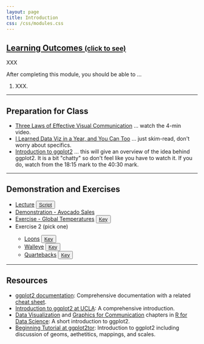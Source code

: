 ```yaml
---
layout: page
title: Introduction
css: /css/modules.css
---
```


<div class="panel-group-ILOs">
  <div class="panel panel-default">
    <div class="panel-heading">
      <h2 class="panel-title">
        <a data-toggle="collapse" href="#ILOs">Learning Outcomes <small>(click to see)</small></a>
      </h2>
    </div>
    <div id="ILOs" class="panel-collapse collapse">
      <div class="panel-body">
XXX
<p>After completing this module, you should be able to ...</p>

<ol>
  <li>XXX.</li>
</ol>
      </div>
    </div>
  </div>
</div>

----

## Preparation for Class

* [Three Laws of Effective Visual Communication](https://graphicsprinciples.github.io/threelaws.html) ... watch the 4-min video.
* [I Learned Data Viz in a Year, and You Can Too](https://medium.com/nightingale/i-learned-data-viz-in-a-year-and-you-can-too-2b610d25946e) ... just skim-read, don't worry about specifics.
* [Introduction to ggplot2](https://youtu.be/h29g21z0a68?t=1095) ... this will give an overview of the idea behind ggplot2. It is a bit "chatty" so don't feel like you have to watch it. If you do, watch from the 18:15 mark to the 40:30 mark.

----

## Demonstration and Exercises

<ul>
  <li><a href="Intro/Lecture_MooseWolves.html">Lecture</a> <button type="button" class="btn btn-light btn-sm btn-space"><a href="Intro/Lecture_MooseWolves.R">Script</a></button></li>
  <li><a href="Intro/Demo_Avocados.html">Demonstration - Avocado Sales</a></li>
  <li><a href="Intro/CE_Temperature.html">Exercise - Global Temperatures</a> <button type="button" class="btn btn-light btn-sm btn-space"><a href="Intro/CE_Temperature.R">Key</a></button></li>
  <li>Exercise 2 (pick one)</li>
  <ul>
    <li><a href="Intro/CE_Loons.html">Loons</a> <button type="button" class="btn btn-light btn-sm btn-space"><a href="Intro/CE_Loons.R">Key</a></button></li>
    <li><a href="Intro/CE_Walleye">Walleye</a> <button type="button" class="btn btn-light btn-sm btn-space"><a href="Intro/CE_Walleye.R">Key</a></button></li>
    <li><a href="Intro/CE_Quarterbacks">Quartebacks</a> <button type="button" class="btn btn-light btn-sm btn-space"><a href="Intro/CE_Quarterbacks.R">Key</a></button></li>
  </ul>
</ul>


----

## Resources

* [ggplot2 documentation](https://ggplot2.tidyverse.org/reference/index.html): Comprehensive documentation with a related [cheat sheet](https://github.com/rstudio/cheatsheets/blob/master/data-visualization-2.1.pdf).
* [Introduction to ggplot2 at UCLA](https://stats.idre.ucla.edu/stat/data/intro_ggplot2_int/ggplot2_intro_interactive.html#(1)): A comprehensive introduction.
* [Data Visualization](https://r4ds.had.co.nz/data-visualisation.html) and [Graphics for Communication](https://r4ds.had.co.nz/graphics-for-communication.html) chapters in [R for Data Science](https://r4ds.had.co.nz/index.html): A short introduction to ggplot2.
* [Beginning Tutorial at ggplot2tor](https://ggplot2tutor.com/beginner_tutorial/beginner_tutorial/): Introduction to ggplot2 including discussion of geoms, aethetitics, mappings, and scales.
